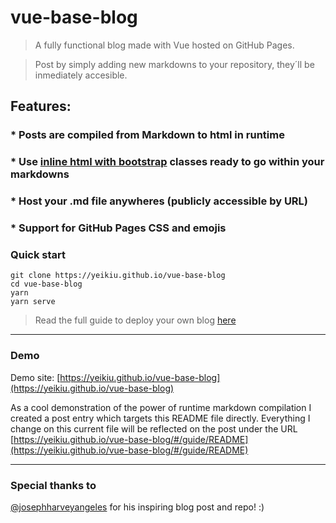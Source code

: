 # vue-base-blog

> A fully functional blog made with Vue hosted on GitHub Pages.

> Post by simply adding new markdowns to your repository, they´ll be inmediately accesible.

## Features:

### * Posts are compiled from Markdown to html in runtime
### * Use [inline html with bootstrap](https://yeikiu.github.io/vue-base-blog/#/features/inline-bootstrap-html) classes ready to go within your markdowns
### * Host your .md file anywheres (publicly accessible by URL)
### * Support for GitHub Pages CSS and emojis

### Quick start
```
git clone https://yeikiu.github.io/vue-base-blog
cd vue-base-blog
yarn
yarn serve
```

> Read the full guide to deploy your own blog [here](https://yeikiu.github.io/vue-base-blog/#/guide/setup-yor-vue-markdown-blog)

---

### Demo
Demo site: [https://yeikiu.github.io/vue-base-blog](https://yeikiu.github.io/vue-base-blog)

As a cool demonstration of the power of runtime markdown compilation I created a post entry which targets this README file directly.
Everything I change on this current file will be reflected on the post under the URL [https://yeikiu.github.io/vue-base-blog/#/guide/README](https://yeikiu.github.io/vue-base-blog/#/guide/README)

---

### Special thanks to
[@josephharveyangeles](https://github.com/josephharveyangeles/vue-markdown-blog) for his inspiring blog post and repo! :)